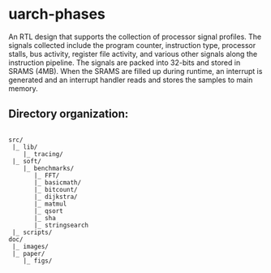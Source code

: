 # uarch-phases

An RTL design that supports the collection of processor signal profiles. The signals collected include the program counter, instruction type, processor stalls, bus activity, register file activity, and various other signals along the instruction pipeline. The signals are packed into 32-bits and stored in SRAMS (4MB). When the SRAMS are filled up during runtime, an interrupt is generated and an interrupt handler reads and stores the samples to main memory. 

## Directory organization:

```

src/
 |_ lib/
    |_ tracing/
 |_ soft/
    |_ benchmarks/
       |_ FFT/
       |_ basicmath/
       |_ bitcount/
       |_ dijkstra/
       |_ matmul
       |_ qsort
       |_ sha
       |_ stringsearch
 |_ scripts/
doc/
 |_ images/
 |_ paper/
    |_ figs/

```

